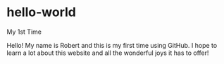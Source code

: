 # hello-world
My 1st Time

Hello! My name is Robert and this is my first time using GitHub. I hope to learn a lot about this website and all the wonderful joys it has to offer!
